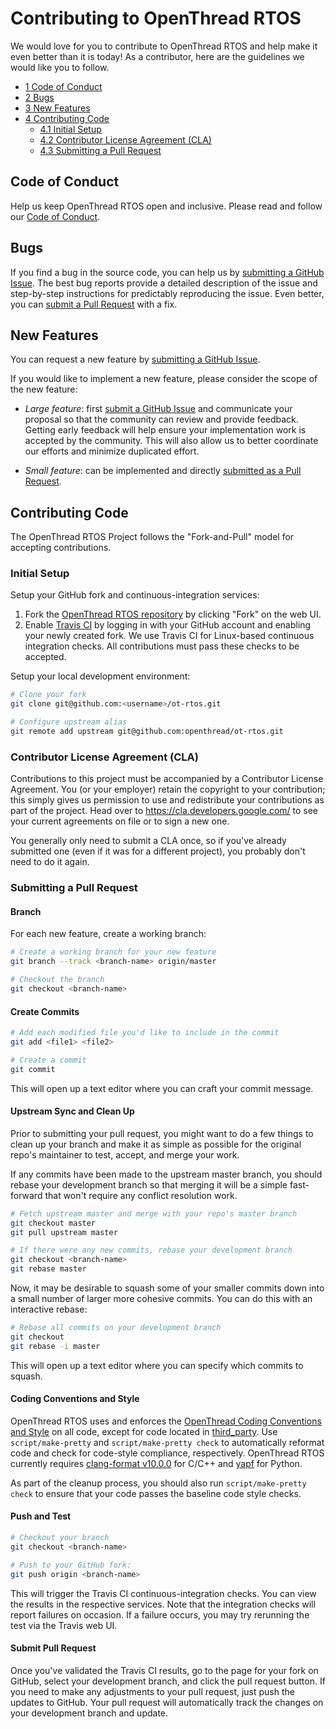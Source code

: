 # Contributing to OpenThread RTOS

We would love for you to contribute to OpenThread RTOS and help make it even better than it is today! As a contributor, here are the guidelines we would like you to follow.

- [1 Code of Conduct](#code-of-conduct)
- [2 Bugs](#bugs)
- [3 New Features](#new-features)
- [4 Contributing Code](#contributing-code)
  - [4.1 Initial Setup](#initial-setup)
  - [4.2 Contributor License Agreement (CLA)](#contributor-license-agreement--cla-)
  - [4.3 Submitting a Pull Request](#submitting-a-pull-request)

## Code of Conduct

Help us keep OpenThread RTOS open and inclusive. Please read and follow our [Code of Conduct](https://github.com/openthread/openthread/blob/master/CODE_OF_CONDUCT.md).

## Bugs

If you find a bug in the source code, you can help us by [submitting a GitHub Issue](https://github.com/openthread/ot-rtos/issues/new). The best bug reports provide a detailed description of the issue and step-by-step instructions for predictably reproducing the issue. Even better, you can [submit a Pull Request](#submitting-a-pull-request) with a fix.

## New Features

You can request a new feature by [submitting a GitHub Issue](https://github.com/openthread/ot-rtos/issues/new).

If you would like to implement a new feature, please consider the scope of the new feature:

- _Large feature_: first [submit a GitHub Issue](https://github.com/openthread/ot-rtos/issues/new) and communicate your proposal so that the community can review and provide feedback. Getting early feedback will help ensure your implementation work is accepted by the community. This will also allow us to better coordinate our efforts and minimize duplicated effort.

- _Small feature_: can be implemented and directly [submitted as a Pull Request](#submitting-a-pull-request).

## Contributing Code

The OpenThread RTOS Project follows the "Fork-and-Pull" model for accepting contributions.

### Initial Setup

Setup your GitHub fork and continuous-integration services:

1. Fork the [OpenThread RTOS repository](https://github.com/openthread/ot-rtos) by clicking "Fork" on the web UI.
2. Enable [Travis CI](https://travis-ci.org/) by logging in with your GitHub account and enabling your newly created fork. We use Travis CI for Linux-based continuous integration checks. All contributions must pass these checks to be accepted.

Setup your local development environment:

```bash
# Clone your fork
git clone git@github.com:<username>/ot-rtos.git

# Configure upstream alias
git remote add upstream git@github.com:openthread/ot-rtos.git
```

### Contributor License Agreement (CLA)

Contributions to this project must be accompanied by a Contributor License Agreement. You (or your employer) retain the copyright to your contribution; this simply gives us permission to use and redistribute your contributions as part of the project. Head over to <https://cla.developers.google.com/> to see your current agreements on file or to sign a new one.

You generally only need to submit a CLA once, so if you've already submitted one (even if it was for a different project), you probably don't need to do it again.

### Submitting a Pull Request

#### Branch

For each new feature, create a working branch:

```bash
# Create a working branch for your new feature
git branch --track <branch-name> origin/master

# Checkout the branch
git checkout <branch-name>
```

#### Create Commits

```bash
# Add each modified file you'd like to include in the commit
git add <file1> <file2>

# Create a commit
git commit
```

This will open up a text editor where you can craft your commit message.

#### Upstream Sync and Clean Up

Prior to submitting your pull request, you might want to do a few things to clean up your branch and make it as simple as possible for the original repo's maintainer to test, accept, and merge your work.

If any commits have been made to the upstream master branch, you should rebase your development branch so that merging it will be a simple fast-forward that won't require any conflict resolution work.

```bash
# Fetch upstream master and merge with your repo's master branch
git checkout master
git pull upstream master

# If there were any new commits, rebase your development branch
git checkout <branch-name>
git rebase master
```

Now, it may be desirable to squash some of your smaller commits down into a small number of larger more cohesive commits. You can do this with an interactive rebase:

```bash
# Rebase all commits on your development branch
git checkout
git rebase -i master
```

This will open up a text editor where you can specify which commits to squash.

#### Coding Conventions and Style

OpenThread RTOS uses and enforces the [OpenThread Coding Conventions and Style](STYLE_GUIDE.md) on all code, except for code located in [third_party](third_party). Use `script/make-pretty` and `script/make-pretty check` to automatically reformat code and check for code-style compliance, respectively. OpenThread RTOS currently requires [clang-format v10.0.0](http://releases.llvm.org/download.html#10.0.0) for C/C++ and [yapf](https://github.com/google/yapf) for Python.

As part of the cleanup process, you should also run `script/make-pretty check` to ensure that your code passes the baseline code style checks.

#### Push and Test

```bash
# Checkout your branch
git checkout <branch-name>

# Push to your GitHub fork:
git push origin <branch-name>
```

This will trigger the Travis CI continuous-integration checks. You can view the results in the respective services. Note that the integration checks will report failures on occasion. If a failure occurs, you may try rerunning the test via the Travis web UI.

#### Submit Pull Request

Once you've validated the Travis CI results, go to the page for your fork on GitHub, select your development branch, and click the pull request button. If you need to make any adjustments to your pull request, just push the updates to GitHub. Your pull request will automatically track the changes on your development branch and update.
